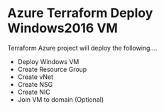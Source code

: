# Azure Terraform Deploy Windows2016 VM
 
Terraform Azure project will deploy the following....

- Deploy Windows VM 
- Create Resource Group 
- Create vNet 
- Create NSG 
- Create NIC 
- Join VM to domain (Optional)
